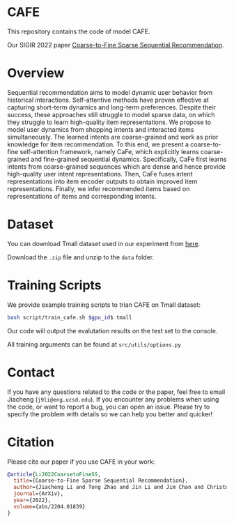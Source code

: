 # CAFE

This repository contains the code of model CAFE.

Our SIGIR 2022 paper [Coarse-to-Fine Sparse Sequential Recommendation](https://arxiv.org/pdf/2204.01839.pdf).

# Overview

Sequential recommendation aims to model dynamic user behavior from historical interactions. Self-attentive methods have proven effective at capturing short-term dynamics and long-term preferences. Despite their success, these approaches still struggle to model sparse data, on which they struggle to learn high-quality item representations. We propose to model user dynamics from shopping intents and interacted items simultaneously. The learned intents are coarse-grained and work as prior knowledge for item recommendation. To this end, we present a coarse-to-fine self-attention framework, namely CaFe, which explicitly learns coarse-grained and fine-grained sequential dynamics. Specifically, CaFe first learns
intents from coarse-grained sequences which are dense and hence provide high-quality user intent representations. Then, CaFe fuses intent representations into item encoder outputs to obtain improved item representations. Finally, we infer recommended items based on representations of items and corresponding intents.

# Dataset
You can download Tmall dataset used in our experiment from [here](https://drive.google.com/file/d/1kdEyYDVAk8gvidwF34kUi3IsiX4tJAbR/view?usp=sharing).

Download the `.zip` file and unzip to the `data` folder.

# Training Scripts

We provide example training scripts to trian CAFE on Tmall dataset:

```bash
bash script/train_cafe.sh $gpu_id$ tmall
```
Our code will output the evalutation results on the test set to the console.

All training arguments can be found at `src/utils/options.py`

# Contact

If you have any questions related to the code or the paper, feel free to email Jiacheng (`j9li@eng.ucsd.edu`). If you encounter any problems when using the code, or want to report a bug, you can open an issue. Please try to specify the problem with details so we can help you better and quicker!

# Citation

Please cite our paper if you use CAFE in your work:

```bibtex
@article{Li2022CoarsetoFineSS,
  title={Coarse-to-Fine Sparse Sequential Recommendation},
  author={Jiacheng Li and Tong Zhao and Jin Li and Jim Chan and Christos Faloutsos and George Karypis and Soo-Min Pantel and Julian McAuley},
  journal={ArXiv},
  year={2022},
  volume={abs/2204.01839}
}
```

